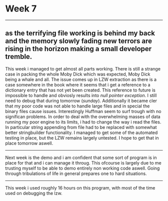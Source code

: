 # Week 7
----
as the terrifying file working is behind my back and the memory slowly fading new terrors are rising in the horizon making a small developer tremble.
----
This week i managed to get almost all parts working. There is still a strange case in packing the whole Moby Dick which was expected, Moby Dick being a whale and all. The issue comes up in LZW extraction as there is a case somewhere in the book where it seems that i get a reference to a dictionary entry that has not yet been created. This reference to future is impossible to handle and obviosly results into *null pointer exception*. I still need to debug that during tomorrow (*sunday*).
Additionally it became cler that my poor code was not able to handle large files and in special the binary files cause issues. Interestingly Huffman seem to surf trough with no significan problems. In order to deal with the overwhelming masses of data running my poor engine to its limits, i had to change the way i read the files. In particular string appending from file had to be replaced with somewhat better stringbuilder functionality.
I managed to get some of the automated testing in place, but the LZW remains largely untested. I hope to get that in place tomorrow aswell.

------
Next week is the demo and i am confident that some sort of program is in place for that and i can manage it throug. This ofcourse is largely due to me trusting myself to be able to demo entirely non working code aswell. Going through tribulations of life in general prepares one to hard situations.

-----
This week i used roughly 16 hours on this program, with most of the time used on debugging the lzw.

